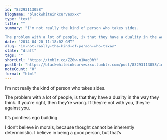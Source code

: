 ```yaml
---
id: "83293113058"
blogName: "blackwhiteinkcurvesxxx"
type: "text"
title: ""
summary: "I'm not really the kind of person who takes sides.

The problem with a lot of people, is that they have a duality in the way..."
date: "2014-04-20 11:18:02 GMT"
slug: "im-not-really-the-kind-of-person-who-takes"
state: "draft"
tags: ""
shortUrl: "https://tmblr.co/ZZ0w-n1Dag0hY"
postUrl: "https://blackwhiteinkcurvesxxx.tumblr.com/post/83293113058/im-not-really-the-kind-of-person-who-takes"
noteCount: "0"
format: "html"
---
```


I’m not really the kind of person who takes sides.

The problem with a lot of people, is that they have a duality in the way they think. If you’re right, then they’re wrong. If they’re not with you, they’re against you.

It’s pointless ego building.

I don’t believe in morals, because thought cannot be inherently deterministic. I believe in being a good person, but that’s